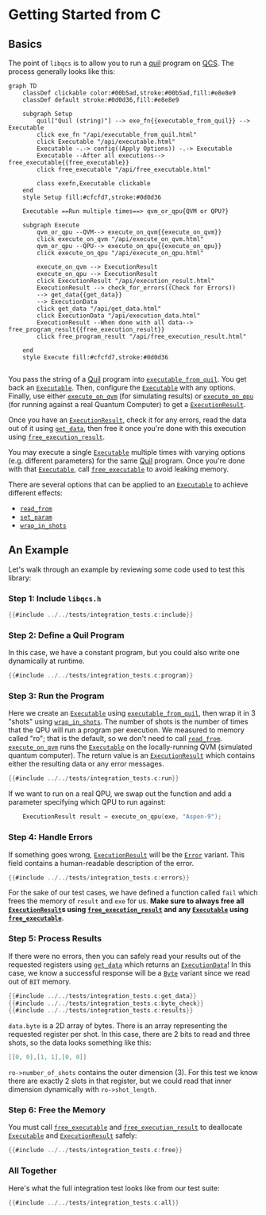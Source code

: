 # Getting Started from C

## Basics

The point of `libqcs` is to allow you to run a [quil] program on [QCS]. The process generally looks like this:

```mermaid
graph TD
    classDef clickable color:#00b5ad,stroke:#00b5ad,fill:#e8e8e9
    classDef default stroke:#0d0d36,fill:#e8e8e9
    
    subgraph Setup
        quil["Quil (string)"] --> exe_fn{{executable_from_quil}} --> Executable
        click exe_fn "/api/executable_from_quil.html"
        click Executable "/api/executable.html"
        Executable -.-> config((Apply Options)) -.-> Executable
        Executable --After all executions--> free_executable{{free_executable}}
        click free_executable "/api/free_executable.html"
        
        class exefn,Executable clickable
    end
    style Setup fill:#cfcfd7,stroke:#0d0d36

    Executable ==Run multiple times==> qvm_or_qpu{QVM or QPU?}
    
    subgraph Execute
        qvm_or_qpu --QVM--> execute_on_qvm{{execute_on_qvm}}
        click execute_on_qvm "/api/execute_on_qvm.html"
        qvm_or_qpu --QPU--> execute_on_qpu{{execute_on_qpu}}
        click execute_on_qpu "/api/execute_on_qpu.html"
        
        execute_on_qvm --> ExecutionResult
        execute_on_qpu --> ExecutionResult
        click ExecutionResult "/api/execution_result.html"
        ExecutionResult --> check_for_errors((Check for Errors))
        --> get_data{{get_data}}
        --> ExecutionData
        click get_data "/api/get_data.html"
        click ExecutionData "/api/execution_data.html"
        ExecutionResult --When done with all data--> free_program_result{{free_execution_result}}
        click free_program_result "/api/free_execution_result.html"
        
    end
    style Execute fill:#cfcfd7,stroke:#0d0d36
    
```

You pass the string of a [Quil] program into [`executable_from_quil`]. You get back an [`Executable`]. Then, configure the [`Executable`] with any options. Finally, use either [`execute_on_qvm`] (for simulating results) or [`execute_on_qpu`] (for running against a real Quantum Computer) to get a [`ExecutionResult`].

Once you have an [`ExecutionResult`], check it for any errors, read the data out of it using [`get_data`], then free it once you're done with this execution using [`free_execution_result`].

You may execute a single [`Executable`] multiple times with varying options (e.g. different parameters) for the same [Quil] program. Once you're done with that [`Executable`], call [`free_executable`] to avoid leaking memory.

There are several options that can be applied to an [`Executable`] to achieve different effects:
- [`read_from`]
- [`set_param`]
- [`wrap_in_shots`]

## An Example

Let's walk through an example by reviewing some code used to test this library:

### Step 1: Include `libqcs.h`

```c
{{#include ../../tests/integration_tests.c:include}}
```

### Step 2: Define a Quil Program

In this case, we have a constant program, but you could also write one dynamically at runtime.

```c
{{#include ../../tests/integration_tests.c:program}}
```

### Step 3: Run the Program

Here we create an [`Executable`] using [`executable_from_quil`], then wrap it in 3 "shots" using [`wrap_in_shots`]. The number of shots is the number of times that the QPU will run a program per execution. We measured to memory called "ro"; that is the default, so we don't need to call [`read_from`]. [`execute_on_qvm`] runs the [`Executable`] on the locally-running QVM (simulated quantum computer). The return value is an [`ExecutionResult`] which contains either the resulting data or any error messages.

```c
{{#include ../../tests/integration_tests.c:run}}
```

If we want to run on a real QPU, we swap out the function and add a parameter specifying which QPU to run against:

```c
    ExecutionResult result = execute_on_qpu(exe, "Aspen-9");
```

### Step 4: Handle Errors

If something goes wrong, [`ExecutionResult`] will be the [`Error`] variant. This field contains a human-readable description of the error.

```c
{{#include ../../tests/integration_tests.c:errors}}
```

For the sake of our test cases, we have defined a function called `fail` which frees the memory of `result` and `exe` for us. **Make sure to always free all [`ExecutionResult`]s using [`free_execution_result`] and any [`Executable`] using [`free_executable`]**. 

### Step 5: Process Results

If there were no errors, then you can safely read your results out of the requested registers using [`get_data`] which returns an [`ExecutionData`]! In this case, we know a successful response will be a [`Byte`] variant since we read out of `BIT` memory.

```c
{{#include ../../tests/integration_tests.c:get_data}}
{{#include ../../tests/integration_tests.c:byte_check}}
{{#include ../../tests/integration_tests.c:results}}
```

`data.byte` is a 2D array of bytes. There is an array representing the requested register per shot. In this case, there are 2 bits to read and three shots, so the data looks something like this:

```c
[[0, 0],[1, 1],[0, 0]]
```

`ro->number_of_shots` contains the outer dimension (3). For this test we know there are exactly 2 slots in that register, but we could read that inner dimension dynamically with `ro->shot_length`.

### Step 6: Free the Memory

You must call [`free_executable`] and [`free_execution_result`] to deallocate [`Executable`] and [`ExecutionResult`] safely:

```c
{{#include ../../tests/integration_tests.c:free}}
```

### All Together

Here's what the full integration test looks like from our test suite:

```c
{{#include ../../tests/integration_tests.c:all}}
```

[quil]: https://github.com/quil-lang/quil
[qcs]: https://docs.rigetti.com/qcs/
[`executable_from_quil`]: api/executable_from_quil.md
[`Executable`]: api/executable.md
[`read_from`]: api/read_from.md
[`set_param`]: api/set_param.md
[`wrap_in_shots`]: api/wrap_in_shots.md
[`ExecutionResult`]: api/execution_result.md
[`Byte`]: api/execution_result.md#byte
[`Error`]: api/execution_result.md#error
[`free_execution_result`]: api/free_execution_result.md
[`execute_on_qvm`]: api/execute_on_qvm.md
[`execute_on_qpu`]: api/execute_on_qpu.md
[`free_executable`]: api/free_executable.md
[`get_data`]: api/get_data.md
[`ExecutionData`]: api/execution_data.md
